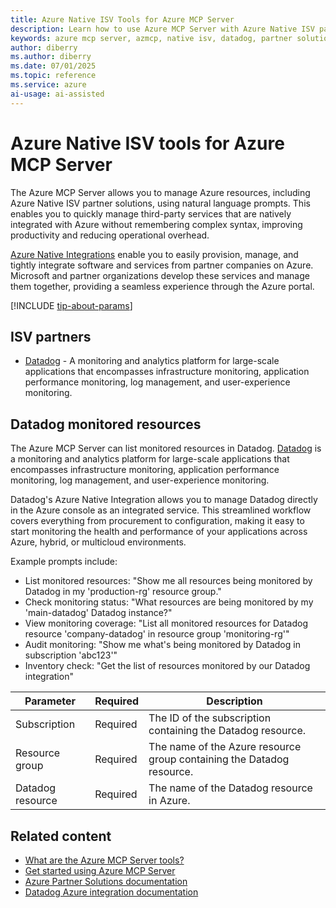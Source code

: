 ```yaml
---
title: Azure Native ISV Tools for Azure MCP Server
description: Learn how to use Azure MCP Server with Azure Native ISV partner solutions like Datadog for monitoring and managing Azure resources using natural language prompts.
keywords: azure mcp server, azmcp, native isv, datadog, partner solutions, monitoring
author: diberry
ms.author: diberry
ms.date: 07/01/2025
ms.topic: reference
ms.service: azure
ai-usage: ai-assisted
---
```


# Azure Native ISV tools for Azure MCP Server

The Azure MCP Server allows you to manage Azure resources, including Azure Native ISV partner solutions, using natural language prompts. This enables you to quickly manage third-party services that are natively integrated with Azure without remembering complex syntax, improving productivity and reducing operational overhead.

[Azure Native Integrations](/azure/partner-solutions/partners) enable you to easily provision, manage, and tightly integrate software and services from partner companies on Azure. Microsoft and partner organizations develop these services and manage them together, providing a seamless experience through the Azure portal.

[!INCLUDE [tip-about-params](../includes/tools/parameter-consideration.md)]

## ISV partners

* [Datadog](#datadog-monitored-resources) - A monitoring and analytics platform for large-scale applications that encompasses infrastructure monitoring, application performance monitoring, log management, and user-experience monitoring.


## Datadog monitored resources

The Azure MCP Server can list monitored resources in Datadog. [Datadog](/azure/partner-solutions/datadog/overview) is a monitoring and analytics platform for large-scale applications that encompasses infrastructure monitoring, application performance monitoring, log management, and user-experience monitoring.

Datadog's Azure Native Integration allows you to manage Datadog directly in the Azure console as an integrated service. This streamlined workflow covers everything from procurement to configuration, making it easy to start monitoring the health and performance of your applications across Azure, hybrid, or multicloud environments.

Example prompts include:

- List monitored resources: "Show me all resources being monitored by Datadog in my 'production-rg' resource group."
- Check monitoring status: "What resources are being monitored by my 'main-datadog' Datadog instance?"
- View monitoring coverage: "List all monitored resources for Datadog resource 'company-datadog' in resource group 'monitoring-rg'"
- Audit monitoring: "Show me what's being monitored by Datadog in subscription 'abc123'"
- Inventory check: "Get the list of resources monitored by our Datadog integration"

| Parameter | Required | Description |
| --- | --- | --- |
| Subscription | Required | The ID of the subscription containing the Datadog resource. |
| Resource group | Required | The name of the Azure resource group containing the Datadog resource. |
| Datadog resource | Required | The name of the Datadog resource in Azure. |

## Related content

- [What are the Azure MCP Server tools?](index.md)
- [Get started using Azure MCP Server](../get-started.md)
- [Azure Partner Solutions documentation](/azure/partner-solutions/partners)
- [Datadog Azure integration documentation](/azure/partner-solutions/datadog/)
